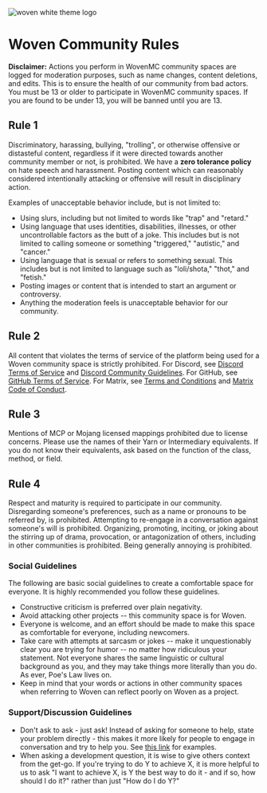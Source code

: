 ![woven white theme logo](https://cdn.discordapp.com/attachments/754729493347827734/754864779524309012/light-title.png)
# Woven Community Rules

**Disclaimer:** Actions you perform in WovenMC community spaces are logged for moderation purposes, such as name changes, content deletions, and edits. This is to ensure the health of our community from bad actors.  
You must be 13 or older to participate in WovenMC community spaces. If you are found to be under 13, you will be banned until you are 13.

## Rule 1  
Discriminatory, harassing, bullying, "trolling", or otherwise offensive or distasteful content, regardless if it were directed towards another community member or not, is prohibited. We have a **zero tolerance policy** on hate speech and harassment. Posting content which can reasonably considered intentionally attacking or offensive will result in disciplinary action.

Examples of unacceptable behavior include, but is not limited to:
- Using slurs, including but not limited to words like "trap" and "retard."
- Using language that uses identities, disabilities, illnesses, or other uncontrollable factors as the butt of a joke. This includes but is not limited to calling someone or something "triggered," "autistic," and "cancer."
- Using language that is sexual or refers to something sexual. This includes but is not limited to language such as "loli/shota," "thot," and "fetish."
- Posting images or content that is intended to start an argument or controversy.
- Anything the moderation feels is unacceptable behavior for our community.

## Rule 2
All content that violates the terms of service of the platform being used for a Woven community space is strictly prohibited. For Discord, see [Discord Terms of Service](https://discord.com/terms) and [Discord Community Guidelines](https://discord.com/guidelines). For GitHub, see [GitHub Terms of Service](https://docs.github.com/en/github/site-policy/github-terms-of-service). For Matrix, see [Terms and Conditions](https://www.matrix.org/legal/terms-and-conditions) and [Matrix Code of Conduct](https://www.matrix.org/legal/code-of-conduct).

## Rule 3
Mentions of MCP or Mojang licensed mappings prohibited due to license concerns. Please use the names of their Yarn or Intermediary equivalents. If you do not know their equivalents, ask based on the function of the class, method, or field.

## Rule 4
Respect and maturity is required to participate in our community. Disregarding someone's preferences, such as a name or pronouns to be referred by, is prohibited. Attempting to re-engage in a conversation against someone's will is prohibited. Organizing, promoting, inciting, or joking about the stirring up of drama, provocation, or antagonization of others, including in other communities is prohibited. Being generally annoying is prohibited.

### Social Guidelines
The following are basic social guidelines to create a comfortable space for everyone. It is highly recommended you follow these guidelines.
- Constructive criticism is preferred over plain negativity.
- Avoid attacking other projects -- this community space is for Woven.
- Everyone is welcome, and an effort should be made to make this space as comfortable for everyone, including newcomers.
- Take care with attempts at sarcasm or jokes -- make it unquestionably clear you are trying for humor -- no matter how ridiculous your statement. Not everyone shares the same linguistic or cultural background as you, and they may take things more literally than you do. As ever, Poe's Law lives on.
- Keep in mind that your words or actions in other community spaces when referring to Woven can reflect poorly on Woven as a project. 

### Support/Discussion Guidelines
- Don't ask to ask - just ask! Instead of asking for someone to help, state your problem directly - this makes it more likely for people to engage in conversation and try to help you. See [this link](http://sol.gfxile.net/dontask.html) for examples.
- When asking a development question, it is wise to give others context from the get-go. If you're trying to do Y to achieve X, it is more helpful to us to ask "I want to achieve X, is Y the best way to do it - and if so, how should I do it?" rather than just "How do I do Y?"
